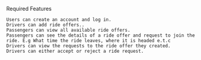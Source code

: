 Required Features

    Users can create an account and log in.
    Drivers can add ride offers..
    Passengers can view all available ride offers.
    Passengers can see the details of a ride offer and request to join the ride. E.g What time the ride leaves, where it is headed e.t.c
    Drivers can view the requests to the ride offer they created.
    Drivers can either accept or reject a ride request.

